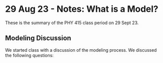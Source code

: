 #  29 Aug 23 - Notes: What is a Model?

These is the summary of the PHY 415 class period on 29 Sept 23. 

## Modeling Discussion

We started class with a discussion of the modeling process. We discussed the following questions: